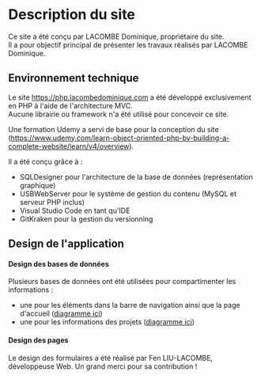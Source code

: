 <h1>Description du site</h1>
Ce site a été conçu par LACOMBE Dominique, propriétaire du site.<br>
Il a pour objectif principal de présenter les travaux réalisés par LACOMBE Dominique.

<h2>Environnement technique</h2>
Le site <a href="https://php.lacombedominique.com" target="_blank">https://php.lacombedominique.com</a> a été développé exclusivement en PHP à l'aide de l'architecture MVC.<br>
Aucune librairie ou framework n'a été utilisé pour concevoir ce site.

Une formation Udemy a servi de base pour la conception du site (<a href="https://www.udemy.com/learn-object-oriented-php-by-building-a-complete-website/learn/v4/overview" target="_blank">https://www.udemy.com/learn-object-oriented-php-by-building-a-complete-website/learn/v4/overview</a>).

Il a été conçu grâce à :
<ul>
  <li>SQLDesigner pour l'architecture de la base de données (représentation graphique)</li>
  <li>USBWebServer pour le système de gestion du contenu (MySQL et serveur PHP inclus)</li>
  <li>Visual Studio Code en tant qu'IDE</li>
  <li>GitKraken pour la gestion du versionning</li>
</ul>

<h2>Design de l'application</h2>

<h4>Design des bases de données</h4>
Plusieurs bases de données ont été utilisées pour compartimenter les informations :
<ul>
  <li>une pour les éléments dans la barre de navigation ainsi que la page d'accueil (<a href="https://www.lacombedominique.com/assets/images/schemas/schema_web.png" target="_blank">diagramme ici</a>)</li>
  <li>une pour les informations des projets  (<a href="https://www.lacombedominique.com/assets/images/schemas/schema_projects.png" target="_blank">diagramme ici</a>)</li>
</ul>

<h4>Design des pages</h4>
Le design des formulaires a été réalisé par Fen LIU-LACOMBE, développeuse Web.
Un grand merci pour sa contribution !